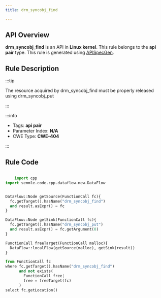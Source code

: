 ```yaml
---
title: drm_syncobj_find

---
```



## API Overview
**drm_syncobj_find** is an API in **Linux kernel**. This rule belongs to the **api pair** type. This rule is generated using [APISpecGen](../../tools/APISpecGen).
## Rule Description

:::tip

The resource acquired by drm_syncobj_find must be properly released using drm_syncobj_put

:::

:::info

- Tags: **api pair**
- Parameter Index: **N/A**
- CWE Type: **CWE-404**

:::

## Rule Code
```python

    import cpp
import semmle.code.cpp.dataflow.new.DataFlow


DataFlow::Node getSource(FunctionCall fc){
  fc.getTarget().hasName("drm_syncobj_find")
  and result.asExpr() = fc
}

DataFlow::Node getSink(FunctionCall fc){
  fc.getTarget().hasName("drm_syncobj_put")
  and result.asExpr() = fc.getArgument(0)
}

FunctionCall freeTarget(FunctionCall malloc){
  DataFlow::localFlow(getSource(malloc), getSink(result))
}

from FunctionCall fc
where fc.getTarget().hasName("drm_syncobj_find")
      and not exists(
        FunctionCall free| 
        free = freeTarget(fc)
      )
select fc.getLocation()

    
```